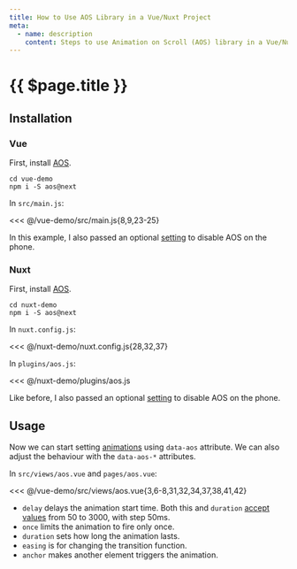 ```yaml
---
title: How to Use AOS Library in a Vue/Nuxt Project
meta:
  - name: description
    content: Steps to use Animation on Scroll (AOS) library in a Vue/Nuxt project.
---
```


# {{ $page.title }}

<start-tutorial demo="aos"/>

## Installation

### Vue

First, install [AOS](https://github.com/michalsnik/aos).

```bash{2}
cd vue-demo
npm i -S aos@next
```

In `src/main.js`:

<<< @/vue-demo/src/main.js{8,9,23-25}

In this example, I also passed an optional [setting](https://github.com/michalsnik/aos#1-initialize-aos) to disable AOS on the phone.

### Nuxt

First, install [AOS](https://github.com/michalsnik/aos).

```bash{2}
cd nuxt-demo
npm i -S aos@next
```

In `nuxt.config.js`:

<<< @/nuxt-demo/nuxt.config.js{28,32,37}

In `plugins/aos.js`:

<<< @/nuxt-demo/plugins/aos.js

Like before, I also passed an optional [setting](https://github.com/michalsnik/aos#1-initialize-aos) to disable AOS on the phone.

## Usage

Now we can start setting [animations](https://github.com/michalsnik/aos#animations) using `data-aos` attribute. We can also adjust the behaviour with the `data-aos-*` attributes.

In `src/views/aos.vue` and `pages/aos.vue`:

<<< @/vue-demo/src/views/aos.vue{3,6-8,31,32,34,37,38,41,42}

- `delay` delays the animation start time. Both this and `duration` [accept values](https://github.com/michalsnik/aos#setting-duration-delay) from 50 to 3000, with step 50ms.
- `once` limits the animation to fire only once.
- `duration` sets how long the animation lasts.
- `easing` is for changing the transition function.
- `anchor` makes another element triggers the animation.
